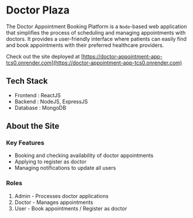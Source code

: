 # Doctor Plaza

The Doctor Appointment Booking Platform is a `Node`-based web application that simplifies the process of scheduling and managing appointments with doctors. It provides a user-friendly interface where patients can easily find and book appointments with their preferred healthcare providers.

Check out the site deployed at [https://doctor-appointment-app-tcs0.onrender.com](https://doctor-appointment-app-tcs0.onrender.com)

## Tech Stack
- Frontend : ReactJS
- Backend : NodeJS, ExpressJS
- Database : MongoDB

## About the Site

### Key Features
- Booking and checking availability of doctor appointments
- Applying to register as doctor
- Managing notifications to update all users

### Roles
1. Admin - Processes doctor applications
2. Doctor - Manages appointments
3. User - Book appointments / Register as doctor
